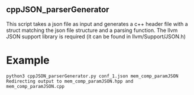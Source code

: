 cppJSON\_parserGenerator
------------------------

This script takes a json file as input and generates a c++ header file with a struct matching the json file structure and 
a parsing function. The llvm JSON support library is required (it can be found in llvm/Support/JSON.h)


Example
=======

```
python3 cppJSON_parserGenerator.py conf_1.json mem_comp_paramJSON
Redirecting output to mem_comp_paramJSON.hpp and mem_comp_paramJSON.cpp
```
